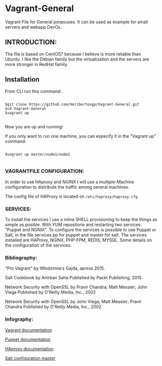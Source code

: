 # Vagrant-General
<p>Vagrant File for General porpouses. It can be used as example for small servers and webapp DevOs.</p>
<h2>INTRODUCTION:</h2>
<p>The file is based on CentOS7 because I believe is more reliable than Ubuntu. I like the Debian family but the virtualization and the servers are more stronger in RedHat family.</p>
<h2>Installation</h2>
<p>From CLI run this command:</p>
<pre>
<code>
$git clone https://github.com/Heribertosgp/Vagrant-General.git
$cd Vagrant-General
$vagrant up
</code>
</pre>
<p>Now you are up and running!</p>
<p>If you only want to run one machine, you can especify it in the "Vagrant up" command:</p>
<pre>
<code>
$vagrant up master/node1/node2
</code>
</pre>
<h3>VAGRANTFILE CONFIGURATION:</h3>
<p>In order to use HAproxy and NGINX I will use a multiple-Machine configuration to distribute the traffic among several machines.</p>
<p> The config file of HAProxy is located on <code>/etc/haproxy/haproxy.cfg</code>
<h3>SERVICES:</h3>
<p>To install the services I use a inline SHELL provisioning to keep the things as simple as posible. With YUM repositorie and restarting two services: "Puppet and NGNIX".
To configure the services is possible to use Puppet or Salt, in the file services.pp for puppet and master for salt.
The services installed are HAProxy, NGINX, PHP-FPM, REDIS, MYSQL.
Some details on the configuration of the services:
</p>
<h3>Bibliography:</h3>
<p>"Pro Vagrant" by Włodzimierz Gajda, apress 2015.</p>
<p>Salt Cookbook by Anirban Saha Published by Packt Publishing, 2015.</p>
<p>Network Security with OpenSSL by Pravir Chandra; Matt Messier; John Viega Published by O'Reilly Media, Inc., 2002 </p>
<P>Network Security with OpenSSL by John Viega; Matt Messier; Pravir Chandra Published by O'Reilly Media, Inc., 2002 </p>
<h3>Infography:</h3>
<p><a href="https://www.vagrantup.com/docs/">Vagrant documentation</a></p>
<p><a href="https://puppet.com/docs/puppet/5.3/index.html">Puppet documentation</a></p>
<p><a href="http://cbonte.github.io/haproxy-dconv/1.5/configuration.html">HAproxy documentation</a></p>
<p><a href="https://docs.saltstack.com/en/latest/ref/configuration/master.html">Salt configuration master</a></p>







